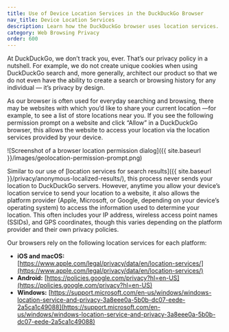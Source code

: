 ```yaml
---
title: Use of Device Location Services in the DuckDuckGo Browser
nav_title: Device Location Services
description: Learn how the DuckDuckGo browser uses location services.
category: Web Browsing Privacy
order: 600
---
```


At DuckDuckGo, we don’t track you, ever. That’s our privacy policy in a nutshell. For example, we do not create unique cookies when using DuckDuckGo search and, more generally, architect our product so that we do not even have the ability to create a search or browsing history for any individual — it’s privacy by design.

As our browser is often used for everyday searching and browsing, there may be websites with which you’d like to share your current location —for example, to see a list of store locations near you. If you see the following permission prompt on a website and click “Allow” in a DuckDuckGo browser, this allows the website to access your location via the location services provided by your device.

![Screenshot of a browser location permission dialog]({{ site.baseurl }}/images/geolocation-permission-prompt.png)

Similar to our use of [location services for search results]({{ site.baseurl }}/privacy/anonymous-localized-results/), this process never sends your location to DuckDuckGo servers. However, anytime you allow your device’s location service to send your location to a website, it also allows the platform provider (Apple, Microsoft, or Google, depending on your device’s operating system) to access the information used to determine your location. This often includes your IP address, wireless access point names (SSIDs), and GPS coordinates, though this varies depending on the platform provider and their own privacy policies.

Our browsers rely on the following location services for each platform:

-   **iOS and macOS:** [https://www.apple.com/legal/privacy/data/en/location-services/](https://www.apple.com/legal/privacy/data/en/location-services/)
-   **Android:** [https://policies.google.com/privacy?hl=en-US](https://policies.google.com/privacy?hl=en-US)
-   **Windows:** [https://support.microsoft.com/en-us/windows/windows-location-service-and-privacy-3a8eee0a-5b0b-dc07-eede-2a5ca1c49088](https://support.microsoft.com/en-us/windows/windows-location-service-and-privacy-3a8eee0a-5b0b-dc07-eede-2a5ca1c49088)
